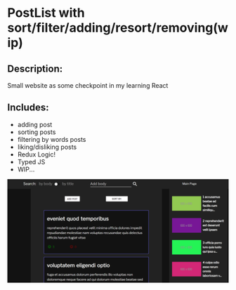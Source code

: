 # PostList with sort/filter/adding/resort/removing(wip)
## Description:
  Small website as some checkpoint in my learning React
## Includes:
- adding post
- sorting posts
- filtering by words posts
- liking/disliking posts
- Redux Logic!
- Typed JS
- WIP...

![preview](https://raw.githubusercontent.com/dehwyy/src/imgSrc/RRT1.png)
